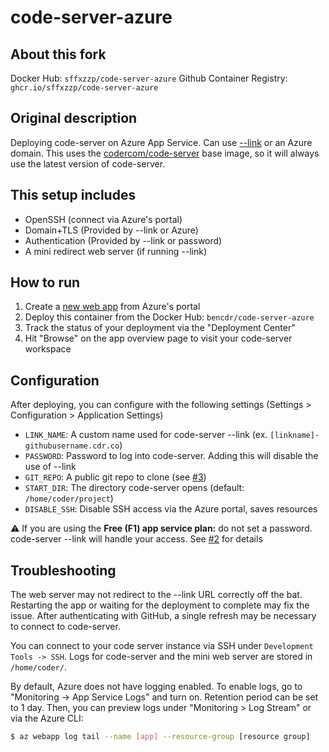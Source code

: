 # code-server-azure

## About this fork
Docker Hub: `sffxzzp/code-server-azure`
Github Container Registry: `ghcr.io/sffxzzp/code-server-azure`

## Original description

Deploying code-server on Azure App Service. Can use [--link](https://github.com/cdr/code-server#cloud-program-%EF%B8%8F) or an Azure domain. This uses the [codercom/code-server](https://hub.docker.com/r/codercom/code-server) base image, so it will always use the latest version of code-server.

## This setup includes

- OpenSSH (connect via Azure's portal)
- Domain+TLS (Provided by --link or Azure)
- Authentication (Provided by --link or password)
- A mini redirect web server (if running --link)

## How to run

1. Create a [new web app](https://portal.azure.com/#create/Microsoft.WebSite) from Azure's portal
1. Deploy this container from the Docker Hub: `bencdr/code-server-azure`
1. Track the status of your deployment via the "Deployment Center"
1. Hit "Browse" on the app overview page to visit your code-server workspace

## Configuration

After deploying, you can configure with the following settings (Settings > Configuration > Application Settings)

- `LINK_NAME`: A custom name used for code-server --link (ex. `[linkname]-githubusername.cdr.co`)
- `PASSWORD`: Password to log into code-server. Adding this will disable the use of --link
- `GIT_REPO`: A public git repo to clone (see [#3](https://github.com/bpmct/code-server-azure/issues/3))
- `START_DIR`: The directory code-server opens (default: `/home/coder/project`)
- `DISABLE_SSH`: Disable SSH access via the Azure portal, saves resources

⚠️  If you are using the **Free (F1) app service plan:** do not set a password. code-server --link will handle your access. See [#2](https://github.com/bpmct/code-server-azure/issues/2) for details

## Troubleshooting

The web server may not redirect to the --link URL correctly off the bat. Restarting the app or waiting for the deployment to complete may fix the issue. After authenticating with GitHub, a single refresh may be necessary to connect to code-server. 

You can connect to your code server instance via SSH under `Development Tools -> SSH`. Logs for code-server and the mini web server are stored in `/home/coder/`.

By default, Azure does not have logging enabled. To enable logs, go to "Monitoring -> App Service Logs" and turn on. Retention period can be set to 1 day. Then, you can preview logs under "Monitoring > Log Stream" or via the Azure CLI:

```sh
$ az webapp log tail --name [app] --resource-group [resource group]
```
